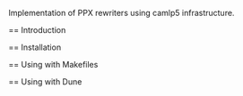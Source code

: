 Implementation of PPX rewriters using camlp5 infrastructure.

== Introduction

== Installation

== Using with Makefiles

== Using with Dune

